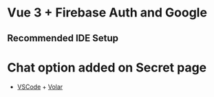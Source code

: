 # Vue 3 + Firebase Auth and Google

## Recommended IDE Setup

# Chat option added on Secret page

- [VSCode](https://code.visualstudio.com/) + [Volar](https://marketplace.visualstudio.com/items?itemName=johnsoncodehk.volar)
